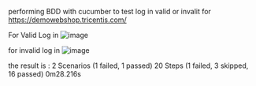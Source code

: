 performing BDD with cucumber to test log in valid or invalit for https://demowebshop.tricentis.com/

For Valid Log in
![image](https://github.com/Shiva-anjali5/Task2BDD/assets/128413700/67a25164-c60b-44d1-9d55-0a8cd5e7bdb2)

for invalid log in 
![image](https://github.com/Shiva-anjali5/Task2BDD/assets/128413700/667eb6cc-08ab-4540-85ae-9fc55d6c097b)


the result is :
2 Scenarios (1 failed, 1 passed)
20 Steps (1 failed, 3 skipped, 16 passed)
0m28.216s


